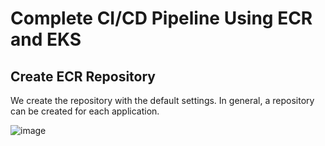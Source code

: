 # Complete CI/CD Pipeline Using ECR and EKS


## Create ECR Repository

We create the repository with the default settings. In general, a repository can be created for each application.

![image](https://user-images.githubusercontent.com/18715119/235351159-cfc844f8-7026-4c50-a2e8-925d0f6e563d.png)
